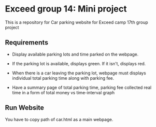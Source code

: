 # Exceed group 14: Mini project

This is a repository for Car parking website for Exceed camp 17th group project


## Requirements

- Display available parking lots and time parked on the webpage.

- If the parking lot is available, displays green. If it isn't, displays red.

- When there is a car leaving the parking lot, webpage must displays individual total parking time along with parking fee.

- Have a summary page of total parking time, parking fee collected real time in a form of total money vs time-interval graph

## Run Website

You have to copy path of car.html as a main webpage.

